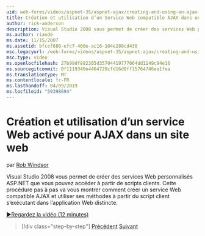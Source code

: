 ```yaml
---
uid: web-forms/videos/aspnet-35/aspnet-ajax/creating-and-using-an-ajax-enabled-web-service-in-a-web-site
title: Création et utilisation d’un Service Web compatible AJAX dans un Site Web | Microsoft Docs
author: rick-anderson
description: Visual Studio 2008 vous permet de créer des services Web personnalisés ASP.NET que vous pouvez accéder à partir de scripts clients. Cette procédure pas à pas va vous montrer comment créer un AJ...
ms.author: riande
ms.date: 11/15/2007
ms.assetid: bfccf680-efc7-400e-ac16-104e288cd430
msc.legacyurl: /web-forms/videos/aspnet-35/aspnet-ajax/creating-and-using-an-ajax-enabled-web-service-in-a-web-site
msc.type: video
ms.openlocfilehash: 27b99df882305d35704419777064dd1149c94e16
ms.sourcegitcommit: 0f1119340e4464720cfd16d0ff15764746ea1fea
ms.translationtype: MT
ms.contentlocale: fr-FR
ms.lasthandoff: 04/09/2019
ms.locfileid: "59398694"
---
```

# <a name="creating-and-using-an-ajax-enabled-web-service-in-a-web-site"></a>Création et utilisation d’un service Web activé pour AJAX dans un site web

par [Rob Windsor](https://twitter.com/robwindsor)

Visual Studio 2008 vous permet de créer des services Web personnalisés ASP.NET que vous pouvez accéder à partir de scripts clients. Cette procédure pas à pas va vous montrer comment créer un service Web compatible AJAX et utiliser ses méthodes à partir du script client s’exécutant dans l’application Web distincte.

[&#9654;Regardez la vidéo (12 minutes)](https://channel9.msdn.com/Blogs/ASP-NET-Site-Videos/creating-and-using-an-ajax-enabled-web-service-in-a-web-site)

> [!div class="step-by-step"]
> [Précédent](adding-ajax-functionality-to-an-existing-aspnet-page.md)
> [Suivant](aspnet-ajax-a-demonstration-of-aspnet-ajax.md)
